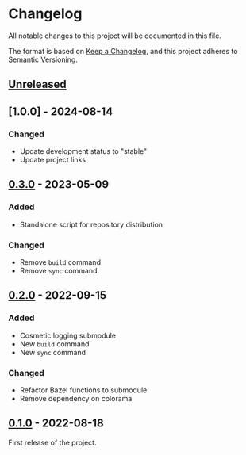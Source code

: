 # Changelog

All notable changes to this project will be documented in this file.

The format is based on [Keep a Changelog](https://keepachangelog.com/en/1.0.0/),
and this project adheres to [Semantic Versioning](https://semver.org/spec/v2.0.0.html).

## [Unreleased]

## [1.0.0] - 2024-08-14

### Changed

- Update development status to "stable"
- Update project links

## [0.3.0] - 2023-05-09

### Added

- Standalone script for repository distribution

### Changed

- Remove `build` command
- Remove `sync` command

## [0.2.0] - 2022-09-15

### Added

- Cosmetic logging submodule
- New `build` command
- New `sync` command

### Changed

- Refactor Bazel functions to submodule
- Remove dependency on colorama

## [0.1.0] - 2022-08-18

First release of the project.

[unreleased]: https://github.com/upkie/raspunzel/compare/v0.3.0...HEAD
[0.3.0]: https://github.com/upkie/raspunzel/compare/v0.2.0...v0.3.0
[0.2.0]: https://github.com/upkie/raspunzel/compare/v0.1.0...v0.2.0
[0.1.0]: https://github.com/upkie/raspunzel/releases/tag/v0.1.0

